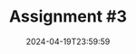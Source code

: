 ---
type: assignment
date: 2024-04-19T23:59:59
title: 'Assignment #3'
pdf: /static_files/assignments/03_assignment.pdf
attachment: /static_files/assignments/03_assignment.zip
#solutions: /static_files/assignments/asg_solutions.pdf
due_event: 
    type: due
    date: 2024-05-05T23:59:59
    description: 'Assignment #3 due'
---